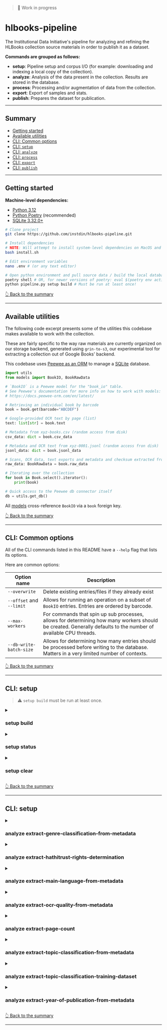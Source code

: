 > 🚧 Work in progress 

# hlbooks-pipeline
The Institutional Data Initiative's pipeline for analyzing and refining the HLBooks collection source materials in order to publish it as a dataset.  

**Commands are grouped as follows:**
- **setup**: Pipeline setup and corpus I/O (for example: downloading and indexing a local copy of  the collection).
- **analyze**: Analysis of the data present in the collection. Results are stored in the database.
- **process**: Processing and/or augmentation of data from the collection.
- **export**: Export of samples and stats. 
- **publish**: Prepares the dataset for publication. 

---

## Summary 
- [Getting started](#getting-started)
- [Available utilities](#available-utilities)
- [CLI: Common options](#cli-common-options)
- [CLI: `setup`](#cli-setup)
- [CLI: `analyze`](#cli-analyze)
- [CLI: `process`](#cli-process)
- [CLI: `export`](#cli-export)
- [CLI: `publish`](#cli-publish)

---

## Getting started 

**Machine-level dependencies:**
- [Python 3.12](https://python.org)
- [Python Poetry](https://python-poetry.org/) (recommended)
- [SQLite 3.32.0+](https://www.sqlite.org/)

```bash
# Clone project
git clone https://github.com/instdin/hlbooks-pipeline.git

# Install dependencies
# NOTE: Will attempt to install system-level dependencies on MacOS and Debian-based systems.
bash install.sh

# Edit environment variables
nano .env # (or any text editor)

# Open python environment and pull source data / build the local database
poetry shell # OR, for newer versions of poetry: eval $(poetry env activate)
python pipeline.py setup build # Must be run at least once!
```

[👆 Back to the summary](#summary)

---

## Available utilities

The following code excerpt presents some of the utilities this codebase makes available to work with the collection. 

These are fairly specific to the way raw materials are currently organized on our storage backend, generated using `grin-to-s3`, our experimental tool for extracting a collection out of Google Books' backend. 

This codebase uses [Peewee as an ORM](https://docs.peewee-orm.com/en/latest/) to manage a [SQLite](https://www.sqlite.org/) database.

```python
import utils
from models import BookIO, BookRawData

# `BookIO` is a Peewee model for the "book_io" table.
# See Peewee's documentation for more info on how to work with models:
# https://docs.peewee-orm.com/en/latest/

# Retrieving an individual book by barcode
book = book.get(barcode="ABCDEF")

# Google-provided OCR text by page (list)
text: list[str] = book.text

# Metadata from xyz-books.csv (random access from disk)
csv_data: dict = book.csv_data

# Metadata and OCR text from xyz-0001.jsonl (random access fron disk)
jsonl_data: dict = book.jsonl_data

# Scans, OCR data, text exports and metadata and checksum extracted from barcode.tar.gz (pulled on the fly and cached)
raw_data: BookRawData = book.raw_data

# Iterating over the collection
for book in Book.select().iterator():
    print(book)

# Quick access to the Peewee db connector itself
db = utils.get_db()
```

All [models](/models/) cross-reference `BookIO` via a `book` foreign key.

[👆 Back to the summary](#summary)

---

## CLI: Common options

All of the CLI commands listed in this README have a `--help` flag that lists its options.

Here are common options:

| Option name | Description |
| --- | --- |
| `--overwrite` | Delete existing entries/files if they already exist |
| `--offset` and `--limit` | Allows for running an operation on a subset of `BookIO` entries. Entries are ordered by barcode. |
| `--max-workers` | For commands that spin up sub processes, allows for determining how many workers should be created. Generally defaults to the number of available CPU threads. |
| `--db-write-batch-size` | Allows for determining how many entries should be processed before writing to the database. Matters in a very limited number of contexts. |


[👆 Back to the summary](#summary)

---

## CLI: setup 

> ⚠️ `setup build` must be run at least once.

<details>
<summary><h3>setup build</h3></summary>

Initializes the pipeline: 
- Creates the local database and its tables
- Downloads source files from the output of `grin-to-s3`, hosted on S3 or R2
- Indexes records within individual CSV and JSONL files so `BookIO` can perform fast random access on any barcode.

```bash
python pipeline.py setup build
python pipeline.py setup build --tables-only # Allows for only creating tables without populating them
```
</details>

<details>
<summary><h3>setup status</h3></summary>

Reports on the pipeline's status (database and cache size, etc ...)

```bash
python pipeline.py setup status
```

</details>

<details>
<summary><h3>setup clear</h3></summary>

Clears local data. Asks for confirmation before deleting each top-level folder/item.

```bash
python pipeline.py setup clear
```

</details>

[👆 Back to the summary](#summary)

---

## CLI: setup 

<details>
<summary><h3>analyze extract-genre-classification-from-metadata</h3></summary>

Collectsgenre/form classification data for each book from the collection's metadata.

Notes:
- Extracted from `gxml Index Term-Genre/Form` (via `book.csv_data`)
- Skips entries that were already analyzed, unless instructed otherwise.

```bash
python pipeline.py analyze extract-genre-classification-from-metadata
```

</details>

<details>
<summary><h3>analyze extract-hathitrust-rights-determination</h3></summary>

Collects rights determination data from the [Hathitrust API](https://www.hathitrust.org/member-libraries/resources-for-librarians/data-resources/bibliographic-api/) for this collection.

Notes:
- `--max-workers` defaults to 4.
- Skips entries that were already analyzed, unless instructed otherwise.

```bash
python pipeline.py analyze extract-hathitrust-rights-determination
```

</details>

<details>
<summary><h3>analyze extract-main-language-from-metadata</h3></summary>

Collects book-level language data for each book from the collection's metadata.

Notes:
- Extracted from `gxml Language` (via `book.csv_data`)
- Original data is in ISO 639-2B format. This command stores it both in this format as well as ISO 639-3.
- Skips entries that were already analyzed, unless instructed otherwise.

```bash
python pipeline.py analyze extract-main-language-from-metadata
```

</details>

<details>
<summary><h3>analyze extract-ocr-quality-from-metadata</h3></summary>

Collects Google-provided OCR quality metrics for each book, as expressed in the collection's metadata.

Notes:
- Extracted from `OCR Analysis Score` (via `book.csv_data`)
- Skips entries that were already analyzed, unless instructed otherwise

```bash
python pipeline.py analyze extract-ocr-quality-from-metadata
```

</details>

<details>
<summary><h3>analyze extract-page-count</h3></summary>

Extracts the page count of each book, both:
- as expressed in the collection's metadata (`Page Count` via `book.csv_data`)
- from the total of available pages in the OCR'd text

Notes:
- Skips entries that were already analyzed, unless instructed otherwise

```bash
python pipeline.py analyze extract-page-count
```

</details>

<details>
<summary><h3>analyze extract-topic-classification-from-metadata</h3></summary>

Collects topic/subject classification data for each book from the collection's metadata.

Notes:
- Extracted from `gxml Subject Added Entry-Topical Term` (via `book.csv_data`)
- Skips entries that were already analyzed, unless instructed otherwise.

```bash
python pipeline.py analyze extract-topic-classification-from-metadata
```

</details>

<details>
<summary><h3>analyze extract-topic-classification-training-dataset</h3></summary>

Collects topic classification items that can be used to train a text classification model.
Said text classification model's goal is to assign a top-level category from the [Library of Congress' Classification Outline](https://www.loc.gov/catdir/cpso/lcco/) to a given book based on its metadata.

Isolates entries where:
- `TopicClassification.from_metadata` only contains 1 term (no comma)
- Said term can be matched with one of the top-level items from the Library Of Congress Classification Outline (see `LOC_CO_TO_GXML_TOPICS`).

Notes:
- Replaces existing training set if already present.
- Training dataset is split between "train" (most entries), "test" (validation, 5000 entries), "benchmark" (1000 entries).
- See `export topic-classification-training-set` to export the results of this command.

```bash
python pipeline.py analyze extract-topic-classification-training-dataset
```

</details>

<details>
<summary><h3>analyze extract-year-of-publication-from-metadata</h3></summary>

Collects, for each entry, the likely year of publication based on existing metadata.
This is meant to be used for statistical analysis purposes only.

Notes:
- Extracted from either `mods Publication Date`, `gxml Date1 ` or `gxml Date 2` (via `book.csv_data`)
- Entries with where `gxml Date Type` is either `Continuing resource` or `No attempt to code` will be skipped.
- Incomplete years will be ignored (e.g: `19uu`, `1uuu`, `9999` ...)
- Skips entries that were already analyzed, unless instructed otherwise.

```bash
python pipeline.py analyze extract-year-of-publication-from-metadata
```

</details>


[👆 Back to the summary](#summary)

---